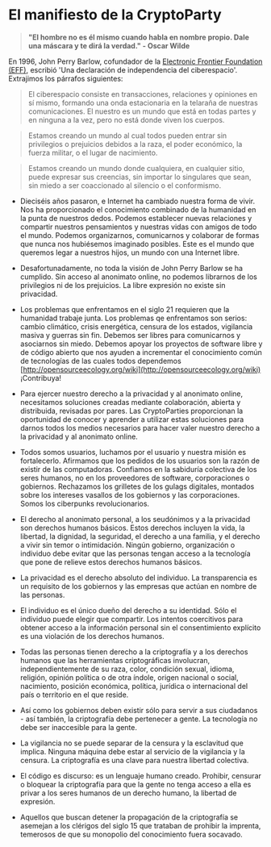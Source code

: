 El manifiesto de la CryptoParty
===============================

> **"El hombre no es él mismo cuando habla en nombre propio. Dale una máscara y te dirá la verdad." - Oscar Wilde**

En 1996, John Perry Barlow, cofundador de la [Electronic Frontier Foundation (EFF)](https://www.eff.org/), escribió 'Una declaración de independencia del ciberespacio'. Extrajimos los párrafos siguientes:

> El ciberespacio consiste en transacciones, relaciones y opiniones en sí mismo, formando una onda estacionaria en la telaraña de nuestras comunicaciones. El nuestro es un mundo que está en todas partes y en ninguna a la vez, pero no está donde viven los cuerpos.

> Estamos creando un mundo al cual todos pueden entrar sin privilegios o prejuicios debidos a la raza, el poder económico, la fuerza militar, o el lugar de nacimiento.

> Estamos creando un mundo donde cualquiera, en cualquier sitio, puede expresar sus creencias, sin importar lo singulares que sean, sin miedo a ser coaccionado al silencio o el conformismo.

* Dieciséis años pasaron, e Internet ha cambiado nuestra forma de vivir. Nos ha proporcionado el conocimiento combinado de la humanidad en la punta de nuestros dedos. Podemos establecer nuevas relaciones y compartir nuestros pensamientos y nuestras vidas con amigos de todo el mundo. Podemos organizarnos, comunicarnos y colaborar de formas que nunca nos hubiésemos imaginado posibles. Este es el mundo que queremos legar a nuestros hijos, un mundo con una Internet libre.

* Desafortunadamente, no toda la visión de John Perry Barlow se ha cumplido. Sin acceso al anonimato online, no podemos librarnos de los privilegios ni de los prejuicios. La libre expresión no existe sin privacidad.

* Los problemas que enfrentamos en el siglo 21 requieren que la humanidad trabaje junta. Los problemas qe enfrentamos son serios: cambio climático, crisis energética, censura de los estados, vigilancia masiva y guerras sin fin. Debemos ser libres para comunicarnos y asociarnos sin miedo. Debemos apoyar los proyectos de software libre y de código abierto que nos ayuden a incrementar el conocimiento común de tecnologías de las cuales todos dependemos [http://opensourceecology.org/wiki](http://opensourceecology.org/wiki) ¡Contribuya!

* Para ejercer nuestro derecho a la privacidad y al anonimato online, necesitamos soluciones creadas mediante colaboración, abierta y distribuida, revisadas por pares. Las CryptoParties proporcionan la oportunidad de conocer y aprender a utilizar estas soluciones para darnos todos los medios necesarios para hacer valer nuestro derecho a la privacidad y al anonimato online.

 * Todos somos usuarios, luchamos por el usuario y nuestra misión es fortalecerlo. Afirmamos que los pedidos de los usuarios son la razón de existir de las computadoras. Confiamos en la sabiduría colectiva de los seres humanos, no en los proveedores de software, corporaciones o gobiernos. Rechazamos los grilletes de los gulags digitales, montados sobre los intereses vasallos de los gobiernos y las corporaciones. Somos los ciberpunks revolucionarios.

 * El derecho al anonimato personal, a los seudónimos y a la privacidad son derechos humanos básicos. Estos derechos incluyen la vida, la libertad, la dignidad, la seguridad, el derecho a una familia, y el derecho a vivir sin temor o intimidación. Ningún gobierno, organización o individuo debe evitar que las personas tengan acceso a la tecnología que pone de relieve estos derechos humanos básicos.

 * La privacidad es el derecho absoluto del individuo. La transparencia es un requisito de los gobiernos y las empresas que actúan en nombre de las personas. 

 * El individuo es el único dueño del derecho a su identidad. Sólo el individuo puede elegir que compartir. Los intentos coercitivos para obtener acceso a la información personal sin el consentimiento explícito es una violación de los derechos humanos.

 * Todas las personas tienen derecho a la criptografía y a los derechos humanos que las herramientas criptográficas involucran, independientemente de su raza, color, condición sexual, idioma, religión, opinión política o de otra índole, origen nacional o social, nacimiento, posición económica, política, jurídica o internacional del país o territorio en el que reside.

 * Así como los gobiernos deben existir sólo para servir a sus ciudadanos - así también, la criptografía debe pertenecer a gente. La tecnología no debe ser inaccesible para la gente. 

 * La vigilancia no se puede separar de la censura y la esclavitud que implica. Ninguna máquina debe estar al servicio de la vigilancia y la censura. La criptografía es una clave para nuestra libertad colectiva.

 * El código es discurso: es un lenguaje humano creado. Prohibir, censurar o bloquear la criptografía para que la gente no tenga acceso a ella es privar a los seres humanos de un derecho humano, la libertad de expresión.

 * Aquellos que buscan detener la propagación de la criptografía se asemejan a los clérigos del siglo 15 que trataban de prohibir la imprenta, temerosos de que su monopolio del conocimiento fuera socavado.
 

